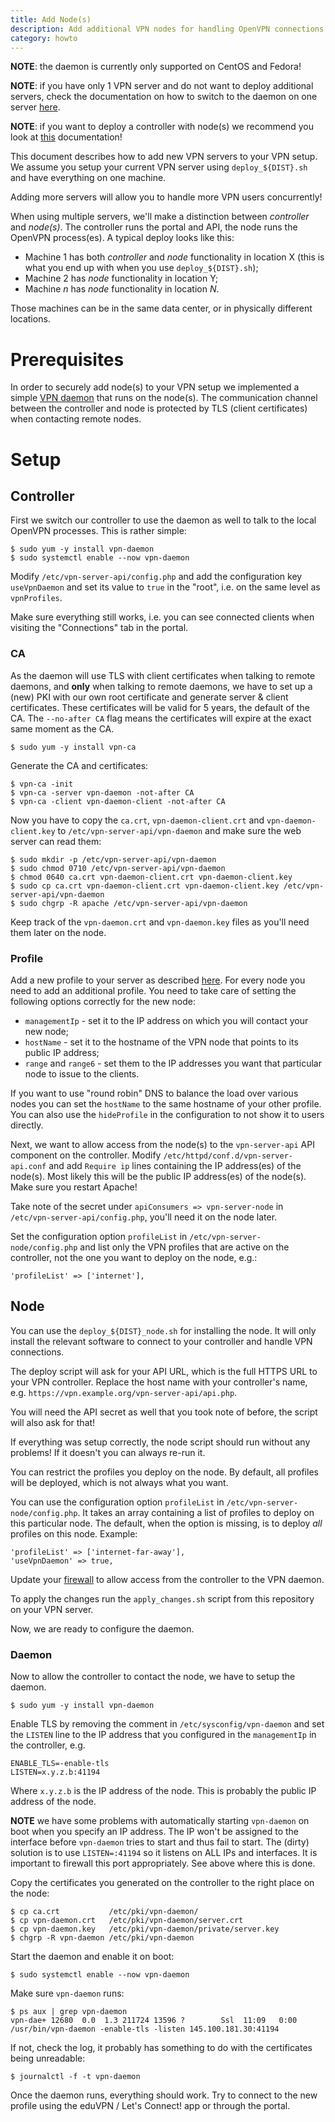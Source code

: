 ```yaml
---
title: Add Node(s)
description: Add additional VPN nodes for handling OpenVPN connections
category: howto
---
```


**NOTE**: the daemon is currently only supported on CentOS and Fedora!

**NOTE**: if you have only 1 VPN server and do not want to deploy additional
servers, check the documentation on how to switch to the daemon on one server 
[here](VPN_DAEMON.md).

**NOTE**: if you want to deploy a controller with node(s) we recommend you
look at [this](MULTI_NODE.md) documentation!

This document describes how to add new VPN servers to your VPN setup. We 
assume you setup your current VPN server using `deploy_${DIST}.sh` and have 
everything on one machine.

Adding more servers will allow you to handle more VPN users concurrently!

When using multiple servers, we'll make a distinction between _controller_ and
_node(s)_. The controller runs the portal and API, the node runs the OpenVPN 
process(es). A typical deploy looks like this:

* Machine 1 has both _controller_ and _node_ functionality in location X (this 
  is what you end up with when you use `deploy_${DIST}.sh`);
* Machine 2 has _node_ functionality in location Y;
* Machine _n_ has _node_ functionality in location _N_.

Those machines can be in the same data center, or in physically different 
locations.

# Prerequisites

In order to securely add node(s) to your VPN setup we implemented a simple 
[VPN daemon](https://github.com/letsconnectvpn/vpn-daemon) that runs on the 
node(s). The communication channel between the controller and node is 
protected by TLS (client certificates) when contacting remote nodes.

# Setup

## Controller

First we switch our controller to use the daemon as well to talk to the local
OpenVPN processes. This is rather simple:

    $ sudo yum -y install vpn-daemon
    $ sudo systemctl enable --now vpn-daemon

Modify `/etc/vpn-server-api/config.php` and add the configuration key 
`useVpnDaemon` and set its value to `true` in the "root", i.e. on the same 
level as `vpnProfiles`.

Make sure everything still works, i.e. you can see connected clients when 
visiting the "Connections" tab in the portal.

### CA 

As the daemon will use TLS with client certificates when talking to remote 
daemons, and **only** when talking to remote daemons, we have to set up a 
(new) PKI with our own root certificate and generate server & client 
certificates. These certificates will be valid for 5 years, the default of the
CA. The `--no-after CA` flag means the certificates will expire at the exact 
same moment as the CA.

    $ sudo yum -y install vpn-ca

Generate the CA and certificates:

    $ vpn-ca -init
    $ vpn-ca -server vpn-daemon -not-after CA
    $ vpn-ca -client vpn-daemon-client -not-after CA

Now you have to copy the `ca.crt`, `vpn-daemon-client.crt` and 
`vpn-daemon-client.key` to `/etc/vpn-server-api/vpn-daemon` and make sure the 
web server can read them:

    $ sudo mkdir -p /etc/vpn-server-api/vpn-daemon
    $ sudo chmod 0710 /etc/vpn-server-api/vpn-daemon
    $ chmod 0640 ca.crt vpn-daemon-client.crt vpn-daemon-client.key
    $ sudo cp ca.crt vpn-daemon-client.crt vpn-daemon-client.key /etc/vpn-server-api/vpn-daemon
    $ sudo chgrp -R apache /etc/vpn-server-api/vpn-daemon

Keep track of the `vpn-daemon.crt` and `vpn-daemon.key` files as you'll need
them later on the node.

### Profile

Add a new profile to your server as described [here](MULTI_PROFILE.md). For 
every node you need to add an additional profile. You need to take care of 
setting the following options correctly for the new node:

* `managementIp` - set it to the IP address on which you will contact your 
  new node;
* `hostName` - set it to the hostname of the VPN node that points to its 
  public IP address;
* `range` and `range6` - set them to the IP addresses you want that particular 
  node to issue to the clients.

If you want to use "round robin" DNS to balance the load over various nodes
you can set the `hostName` to the same hostname of your other profile. You 
can also use the `hideProfile` in the configuration to not show it to users
directly.

Next, we want to allow access from the node(s) to the `vpn-server-api` API 
component on the controller. Modify `/etc/httpd/conf.d/vpn-server-api.conf` and 
add `Require ip` lines containing the IP address(es) of the node(s). Most 
likely this will be the public IP address(es) of the node(s). Make sure you 
restart Apache!

Take note of the secret under `apiConsumers => vpn-server-node` in 
`/etc/vpn-server-api/config.php`, you'll need it on the node
later.

Set the configuration option `profileList` in `/etc/vpn-server-node/config.php` 
and list only the VPN profiles that are active on the controller, not the one 
you want to deploy on the node, e.g.:

    'profileList' => ['internet'],

## Node

You can use the `deploy_${DIST}_node.sh` for installing the node. It will only
install the relevant software to connect to your controller and handle VPN 
connections.

The deploy script will ask for your API URL, which is the full HTTPS URL to 
your VPN controller. Replace the host name with your controller's name, e.g. 
`https://vpn.example.org/vpn-server-api/api.php`.

You will need the API secret as well that you took note of before, the script
will also ask for that!

If everything was setup correctly, the node script should run without any 
problems! If it doesn't you can always re-run it.

You can restrict the profiles you deploy on the node. By default, all profiles
will be deployed, which is not always what you want.

You can use the configuration option `profileList` in 
`/etc/vpn-server-node/config.php`. It takes an array containing a list of 
profiles to deploy on this particular node. The default, when the option is 
missing, is to deploy _all_ profiles on this node. Example:

    'profileList' => ['internet-far-away'],
    'useVpnDaemon' => true,

Update your [firewall](FIREWALL.md#vpn-daemon) to allow access from the 
controller to the VPN daemon.

To apply the changes run the `apply_changes.sh` script from this repository 
on your VPN server.

Now, we are ready to configure the daemon.

### Daemon 

Now to allow the controller to contact the node, we have to setup the daemon.

    $ sudo yum -y install vpn-daemon

Enable TLS by removing the comment in `/etc/sysconfig/vpn-daemon` and set the
`LISTEN` line to the IP address that you configured in the `managementIp` in
the controller, e.g.

    ENABLE_TLS=-enable-tls
    LISTEN=x.y.z.b:41194

Where `x.y.z.b` is the IP address of the node. This is probably the public
IP address of the node.

**NOTE** we have some problems with automatically starting `vpn-daemon` on boot
when you specify an IP address. The IP won't be assigned to the interface 
before `vpn-daemon` tries to start and thus fail to start. The (dirty) solution 
is to use `LISTEN=:41194` so it listens on ALL IPs and interfaces. It is 
important to firewall this port appropriately. See above where this is done.

Copy the certificates you generated on the controller to the right place on the
node:

    $ cp ca.crt           /etc/pki/vpn-daemon/
    $ cp vpn-daemon.crt   /etc/pki/vpn-daemon/server.crt
    $ cp vpn-daemon.key   /etc/pki/vpn-daemon/private/server.key
    $ chgrp -R vpn-daemon /etc/pki/vpn-daemon

Start the daemon and enable it on boot:

    $ sudo systemctl enable --now vpn-daemon

Make sure `vpn-daemon` runs:

    $ ps aux | grep vpn-daemon
    vpn-dae+ 12680  0.0  1.3 211724 13596 ?        Ssl  11:09   0:00 /usr/bin/vpn-daemon -enable-tls -listen 145.100.181.30:41194

If not, check the log, it probably has something to do with the certificates 
being unreadable:

    $ journalctl -f -t vpn-daemon

Once the daemon runs, everything should work. Try to connect to the new 
profile using the eduVPN / Let's Connect! app or through the portal.
